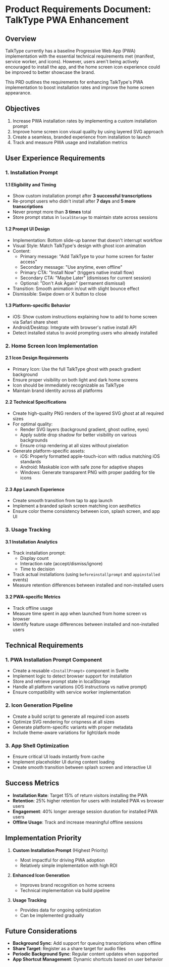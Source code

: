# Product Requirements Document: TalkType PWA Enhancement

## Overview

TalkType currently has a baseline Progressive Web App (PWA) implementation with the essential technical requirements met (manifest, service worker, and icons). However, users aren't being actively encouraged to install the app, and the home screen icon experience could be improved to better showcase the brand.

This PRD outlines the requirements for enhancing TalkType's PWA implementation to boost installation rates and improve the home screen appearance.

## Objectives

1. Increase PWA installation rates by implementing a custom installation prompt
2. Improve home screen icon visual quality by using layered SVG approach
3. Create a seamless, branded experience from installation to launch
4. Track and measure PWA usage and installation metrics

## User Experience Requirements

### 1. Installation Prompt

#### 1.1 Eligibility and Timing

- Show custom installation prompt after **3 successful transcriptions**
- Re-prompt users who didn't install after **7 days** and **5 more transcriptions**
- Never prompt more than **3 times** total
- Store prompt status in `localStorage` to maintain state across sessions

#### 1.2 Prompt UI Design

- Implementation: Bottom slide-up banner that doesn't interrupt workflow
- Visual Style: Match TalkType's design with ghost icon animation
- Content:
  - Primary message: "Add TalkType to your home screen for faster access"
  - Secondary message: "Use anytime, even offline"
  - Primary CTA: "Install Now" (triggers native install flow)
  - Secondary CTA: "Maybe Later" (dismisses for current session)
  - Optional: "Don't Ask Again" (permanent dismissal)
- Transition: Smooth animation in/out with slight bounce effect
- Dismissible: Swipe down or X button to close

#### 1.3 Platform-specific Behavior

- iOS: Show custom instructions explaining how to add to home screen via Safari share sheet
- Android/Desktop: Integrate with browser's native install API
- Detect installed status to avoid prompting users who already installed

### 2. Home Screen Icon Implementation

#### 2.1 Icon Design Requirements

- Primary Icon: Use the full TalkType ghost with peach gradient background
- Ensure proper visibility on both light and dark home screens
- Icon should be immediately recognizable as TalkType
- Maintain brand identity across all platforms

#### 2.2 Technical Specifications

- Create high-quality PNG renders of the layered SVG ghost at all required sizes
- For optimal quality:
  - Render SVG layers (background gradient, ghost outline, eyes)
  - Apply subtle drop shadow for better visibility on various backgrounds
  - Ensure crisp rendering at all sizes without pixelation
- Generate platform-specific assets:
  - iOS: Properly formatted apple-touch-icon with radius matching iOS standards
  - Android: Maskable icon with safe zone for adaptive shapes
  - Windows: Generate transparent PNG with proper padding for tile icons

#### 2.3 App Launch Experience

- Create smooth transition from tap to app launch
- Implement a branded splash screen matching icon aesthetics
- Ensure color theme consistency between icon, splash screen, and app UI

### 3. Usage Tracking

#### 3.1 Installation Analytics

- Track installation prompt:
  - Display count
  - Interaction rate (accept/dismiss/ignore)
  - Time to decision
- Track actual installations (using `beforeinstallprompt` and `appinstalled` events)
- Measure retention differences between installed and non-installed users

#### 3.2 PWA-specific Metrics

- Track offline usage
- Measure time spent in app when launched from home screen vs browser
- Identify feature usage differences between installed and non-installed users

## Technical Requirements

### 1. PWA Installation Prompt Component

- Create a reusable `<InstallPrompt>` component in Svelte
- Implement logic to detect browser support for installation
- Store and retrieve prompt state in localStorage
- Handle all platform variations (iOS instructions vs native prompt)
- Ensure compatibility with service worker implementation

### 2. Icon Generation Pipeline

- Create a build script to generate all required icon assets
- Optimize SVG rendering for crispness at all sizes
- Generate platform-specific variants with proper metadata
- Include theme-aware variations for light/dark mode

### 3. App Shell Optimization

- Ensure critical UI loads instantly from cache
- Implement placeholder UI during content loading
- Create smooth transition between splash screen and interactive UI

## Success Metrics

- **Installation Rate**: Target 15% of return visitors installing the PWA
- **Retention**: 25% higher retention for users with installed PWA vs browser users
- **Engagement**: 40% longer average session duration for installed PWA users
- **Offline Usage**: Track and increase meaningful offline sessions

## Implementation Priority

1. **Custom Installation Prompt** (Highest Priority)
   - Most impactful for driving PWA adoption
   - Relatively simple implementation with high ROI

2. **Enhanced Icon Generation**
   - Improves brand recognition on home screens
   - Technical implementation via build pipeline

3. **Usage Tracking**
   - Provides data for ongoing optimization
   - Can be implemented gradually

## Future Considerations

- **Background Sync**: Add support for queuing transcriptions when offline
- **Share Target**: Register as a share target for audio files
- **Periodic Background Sync**: Regular content updates when supported
- **App Shortcut Management**: Dynamic shortcuts based on user behavior

